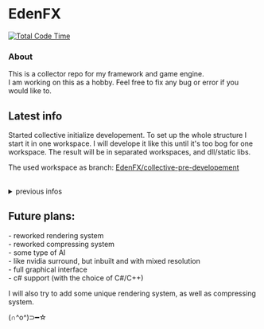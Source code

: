 <h1> EdenFX </h1>

<!-- [![Total Code Time](https://wulgryn.net/edenfx-total-code-time-badge)](https://wulgryn.net/edenfx-total-code-time-badge) -->
[![Total Code Time](https://img.shields.io/badge/Total%20Dev%20Time-346%20hrs%2048%20mins-green)](https://img.shields.io/badge/Total%20Dev%20Time-346%20hrs%2048%20mins-green)

### About
This is a collector repo for my framework and game engine. <br>I am working on this as a hobby. Feel free to fix any bug or error if you would like to.

## Latest info

Started collective initialize developement. To set up the whole structure I start it in one workspace. I will develope it like this until it's too bog for one workspace. The result will be in separated workspaces, and dll/static libs.

The used workspace as branch: [EdenFX/collective-pre-developement](https://github.com/Wulgryn/EdenFX/tree/collective-pre-developement)

<br/>
<details>
<summary>previous infos</summary>

<details>
<summary>2025.01.23</summary>

#### Refactored the whole project structure
From single file Pandora Engine to <br>-> PandoraIO<br>-> PandoraNET<br>-> PandoraUI<br>-> PandoraUX<br>-> PandoraEX<br>-> PandoraAI<br>-> PandoraEngine
<br>More description from these in later releases.
<p>

#### Archived old branches into tags
[pre-alpha](https://github.com/Wulgryn/Pandora-Engine/releases/tag/archive-branch%2Fpre-alpha)<br>
[obselated-v0.1.0](https://github.com/Wulgryn/Pandora-Engine/releases/tag/archive-branch%2Fobselated-v0.1.0)<br>
[obselated-v0.0.1-alpha](https://github.com/Wulgryn/Pandora-Engine/releases/tag/archive-branch%2Fobselated-v0.0.1-alpha)<br>
[environment-test-alpha](https://github.com/Wulgryn/Pandora-Engine/releases/tag/archive-branch%2Fenvironment-test-alpha)<br>


</details>

</details>

## Future plans:
<p>- reworked rendering system
<br>- reworked compressing system
<br>- some type of AI
<br>- like nvidia surround, but inbuilt and with mixed resolution
<br>- full graphical interface
<br>- c# support (with the choice of C#/C++)
<p> I will also try to add some unique rendering system, as well as compressing system.
  
(∩^o^)⊃━☆
